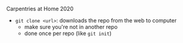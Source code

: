 Carpentries at Home 2020

- `git clone <url>`: downloads the repo from the web to computer
	- make sure you're not in another repo
	- done once per repo (like `git init`)

